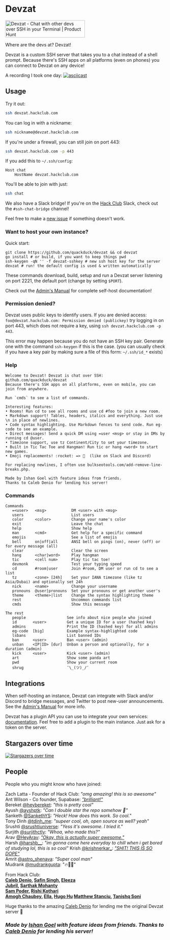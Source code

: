 # Devzat

<a href="https://www.producthunt.com/posts/devzat?utm_source=badge-top-post-badge&utm_medium=badge&utm_souce=badge-devzat" target="_blank"><img src="https://api.producthunt.com/widgets/embed-image/v1/top-post-badge.svg?post_id=298678&theme=light&period=daily" alt="Devzat - Chat with other devs over SSH in your Terminal | Product Hunt" style="width: 250px; height: 54px;" width="250" height="54" /></a>

Where are the devs at? Devzat!

Devzat is a custom SSH server that takes you to a chat instead of a shell prompt. Because there's SSH apps on all platforms (even on phones) you can connect to Devzat on any device!

<!-- <img src="https://user-images.githubusercontent.com/38882631/115499526-a4d70280-a280-11eb-8723-817f54eccf3e.png" height=400px /> -->

A recording I took one day:
[![asciicast](https://asciinema.org/a/477083.svg)](https://asciinema.org/a/477083?speed=3)
## Usage

Try it out:

```sh
ssh devzat.hackclub.com
```

You can log in with a nickname:
```sh
ssh nickname@devzat.hackclub.com
```

If you're under a firewall, you can still join on port 443:
```sh
ssh devzat.hackclub.com -p 443
```

If you add this to `~/.ssh/config`:
```ssh
Host chat
    HostName devzat.hackclub.com
```

You'll be able to join with just:
```sh
ssh chat
```

We also have a Slack bridge! If you're on the [Hack Club](https://hackclub.com) Slack, check out the `#ssh-chat-bridge` channel!

Feel free to make a [new issue](https://github.com/quackduck/devzat/issues) if something doesn't work.

### Want to host your own instance?

Quick start:
```shell
git clone https://github.com/quackduck/devzat && cd devzat
go install # or build, if you want to keep things pwd
ssh-keygen -qN '' -f devzat-sshkey # new ssh host key for the server
devzat # run! the default config is used & written automatically
```
These commands download, build, setup and run a Devzat server listening on port 2221, the default port (change by setting `$PORT`).

Check out the [Admin's Manual](Admin's%20Manual.md) for complete self-host documentation!

### Permission denied?

Devzat uses public keys to identify users. If you are denied access: `foo@devzat.hackclub.com: Permission denied (publickey)` try logging in on port 443, which does not require a key, using `ssh devzat.hackclub.com -p 443`.

This error may happen because you do not have an SSH key pair. Generate one with the command `ssh-keygen` if this is the case. (you can usually check if you have a key pair by making sure a file of this form: `~/.ssh/id_*` exists)

### Help

```text
Welcome to Devzat! Devzat is chat over SSH: github.com/quackduck/devzat
Because there's SSH apps on all platforms, even on mobile, you can join from anywhere.

Run `cmds` to see a list of commands.

Interesting features:
• Rooms! Run cd to see all rooms and use cd #foo to join a new room.
• Markdown support! Tables, headers, italics and everything. Just use \n in place of newlines.
• Code syntax highlighting. Use Markdown fences to send code. Run eg-code to see an example.
• Direct messages! Send a quick DM using =user <msg> or stay in DMs by running cd @user.
• Timezone support, use tz Continent/City to set your timezone.
• Built in Tic Tac Toe and Hangman! Run tic or hang <word> to start new games.
• Emoji replacements! :rocket: => 🚀  (like on Slack and Discord)

For replacing newlines, I often use bulkseotools.com/add-remove-line-breaks.php.

Made by Ishan Goel with feature ideas from friends.
Thanks to Caleb Denio for lending his server!
```
### Commands
```text
Commands
   =<user>   <msg>           DM <user> with <msg>
   users                     List users
   color     <color>         Change your name's color
   exit                      Leave the chat
   help                      Show help
   man       <cmd>           Get help for a specific command
   emojis                    See a list of emojis
   bell      on|off|all      ANSI bell on pings (on), never (off) or for every message (all)
   clear                     Clear the screen
   hang      <char|word>     Play hangman
   tic       <cell num>      Play tic tac toe!
   devmonk                   Test your typing speed
   cd        #room|user      Join #room, DM user or run cd to see a list
   tz        <zone> [24h]    Set your IANA timezone (like tz Asia/Dubai) and optionally set 24h
   nick      <name>          Change your username
   pronouns  @user|pronouns  Set your pronouns or get another user's
   theme     <theme>|list    Change the syntax highlighting theme
   rest                      Uncommon commands list
   cmds                      Show this message
```
```
The rest
   people                  See info about nice people who joined
   id       <user>         Get a unique ID for a user (hashed key)
   admins                  Print the ID (hashed key) for all admins
   eg-code  [big]          Example syntax-highlighted code
   lsbans                  List banned IDs
   ban      <user>         Ban <user> (admin)
   unban    <IP|ID> [dur]  Unban a person and optionally, for a duration (admin)
   kick     <user>         Kick <user> (admin)
   art                     Show some panda art
   pwd                     Show your current room
   shrug                   ¯\_(ツ)_/¯
```

## Integrations

When self-hosting an instance, Devzat can integrate with Slack and/or Discord to bridge messages, and Twitter to post new-user announcements. 
See the [Admin's Manual](Admin's%20Manual.md) for more info.

Devzat has a plugin API you can use to integrate your own services: [documentation](plugin/README.md). Feel free to add a plugin to the main instance. Just ask for a token on the server.


## Stargazers over time

[![Stargazers over time](https://starchart.cc/quackduck/devzat.svg)](https://starchart.cc/quackduck/devzat)


## People

People who you might know who have joined:

Zach Latta - Founder of Hack Club: _"omg amazing! this is so awesome"_  
Ant Wilson - Co founder, Supabase: [_"brilliant!"_](https://twitter.com/AntWilson/status/1396444302721445889)  
Bereket [@heybereket](https://twitter.com/heybereket): _"this is pretty cool"_  
Ayush [@ayshptk](https://twitter.com/ayshptk): _"Can I double star the repo somehow :pleading_face:"_  
Sanketh [@SankethYS](https://twitter.com/SankethYS): _"Heck! How does this work. So cool."_  
Tony Dinh [@tdinh_me](https://twitter.com/tdinh_me): _"supeer cool, oh, open source as well? yeah"_  
Srushti [@srushtiuniverse](https://twitter.com/srushtiuniverse): _"Yess it's awesome. I tried it."_  
Surjith [@surjithctly](https://twitter.com/surjithctly): _"Whoa, who made this?"_  
Arav [@HeyArav](https://twitter.com/HeyArav): [_"Okay, this is actually super awesome."_](https://twitter.com/tregsthedev/status/1384180393893498880)  
Harsh [@harshb__](https://twitter.com/harshb__): _"im gonna come here everyday to chill when i get bored of studying lol, this is so cool"_
Krish [@krishnerkar_](https://twitter.com/krishnerkar_):  [_"SHIT! THIS IS SO DOPE"_](https://twitter.com/krishnerkar_/status/1384173042616573960)  
Amrit [@astro_shenava](https://twitter.com/astro_shenava): _"Super cool man"_  
Mudrank [@mudrankgupta](https://twitter.com/mudrankgupta): "🔥🚀🚀"

From Hack Club:  
**[Caleb Denio](https://calebden.io), [Safin Singh](https://safin.dev), [Eleeza](https://github.com/E-Lee-Za)   
[Jubril](https://github.com/s1ntaxe770r), [Sarthak Mohanty](https://sarthakmohanty.me)    
[Sam Poder](http://sampoder.com), [Rishi Kothari](http://rishi.cx)    
[Amogh Chaubey](https://amogh.sh), [Ella](https://ella.cx/), [Hugo Hu](https://github.com/Hugoyhu)
[Matthew Stanciu](https://matthewstanciu.me/), [Tanishq Soni](https://tanishqsoni.me)**

Huge thanks to the amazing [Caleb Denio](https://github.com/cjdenio) for lending me the original Devzat server 💖

### *Made by [Ishan Goel](https://twitter.com/usrbinishan/) with feature ideas from friends. Thanks to [Caleb Denio](https://twitter.com/CalebDenio) for lending his server!*
